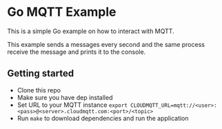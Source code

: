 # Go MQTT Example

This is a simple Go example on how to interact with MQTT.

This example sends a messages every second and the same process receive the message and prints it to the console.

## Getting started

* Clone this repo
* Make sure you have dep installed
* Set URL to your MQTT instance `export CLOUDMQTT_URL=mqtt://<user>:<pass>@<server>.cloudmqtt.com:<port>/<topic>`
* Run `make` to download dependencies and run the application

